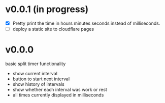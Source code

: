 # v0.0.1 (in progress)

- [x] Pretty print the time in hours minutes seconds instead of milliseconds.
- [ ] deploy a static site to cloudflare pages

# v0.0.0

basic split timer functionality

- show current interval
- button to start next interval
- show history of intervals
- show whether each interval was work or rest
- all times currently displayed in milliseconds
